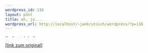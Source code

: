 ```yaml
--- 
wordpress_id: 116
layout: post
title: eh, ja...
wordpress_url: http://localhost/~jankrutisch/wordpress/?p=116
---
```

<a href="http://www.flickr.com/photos/jankrutisch/1575269/" title="Photo Sharing"><img src="http://www.flickr.com/photos/1575269_063d438c9b_m.jpg" width="240" height="5" alt="firefox tab hell" /></a><br />
<br />
[<a href="http://www.flickr.com/photos/1575269_063d438c9b_o.jpg">link zum original</a>]
